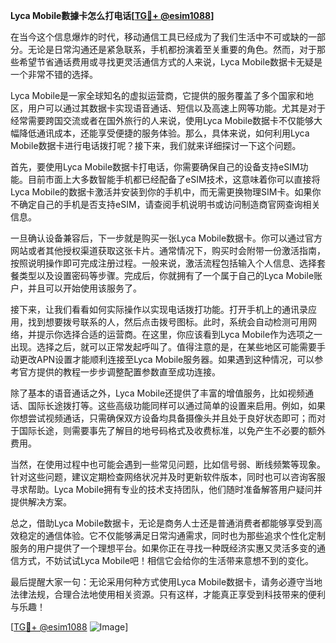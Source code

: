 **Lyca Mobile數據卡怎么打电话[[TG💪+ @esim1088](https://t.me/s/esim1088)]**

在当今这个信息爆炸的时代，移动通信工具已经成为了我们生活中不可或缺的一部分。无论是日常沟通还是紧急联系，手机都扮演着至关重要的角色。然而，对于那些希望节省通话费用或寻找更灵活通信方式的人来说，Lyca Mobile数据卡无疑是一个非常不错的选择。

Lyca Mobile是一家全球知名的虚拟运营商，它提供的服务覆盖了多个国家和地区，用户可以通过其数据卡实现语音通话、短信以及高速上网等功能。尤其是对于经常需要跨国交流或者在国外旅行的人来说，使用Lyca Mobile数据卡不仅能够大幅降低通讯成本，还能享受便捷的服务体验。那么，具体来说，如何利用Lyca Mobile数据卡进行电话拨打呢？接下来，我们就来详细探讨一下这个问题。

首先，要使用Lyca Mobile数据卡打电话，你需要确保自己的设备支持eSIM功能。目前市面上大多数智能手机都已经配备了eSIM技术，这意味着你可以直接将Lyca Mobile的数据卡激活并安装到你的手机中，而无需更换物理SIM卡。如果你不确定自己的手机是否支持eSIM，请查阅手机说明书或访问制造商官网查询相关信息。

一旦确认设备兼容后，下一步就是购买一张Lyca Mobile数据卡。你可以通过官方网站或者其他授权渠道获取这张卡片。通常情况下，购买时会附带一份激活指南，按照说明操作即可完成注册过程。一般来说，激活流程包括输入个人信息、选择套餐类型以及设置密码等步骤。完成后，你就拥有了一个属于自己的Lyca Mobile账户，并且可以开始使用该服务了。

接下来，让我们看看如何实际操作以实现电话拨打功能。打开手机上的通讯录应用，找到想要拨号联系的人，然后点击拨号图标。此时，系统会自动检测可用网络，并提示你选择合适的运营商。在这里，你应该看到Lyca Mobile作为选项之一出现。选择之后，就可以正常发起呼叫了。值得注意的是，在某些地区可能需要手动更改APN设置才能顺利连接至Lyca Mobile服务器。如果遇到这种情况，可以参考官方提供的教程一步步调整配置参数直至成功连接。

除了基本的语音通话之外，Lyca Mobile还提供了丰富的增值服务，比如视频通话、国际长途拨打等。这些高级功能同样可以通过简单的设置来启用。例如，如果你想尝试视频通话，只需确保双方设备均具备摄像头并且处于良好状态即可；而对于国际长途，则需要事先了解目的地号码格式及收费标准，以免产生不必要的额外费用。

当然，在使用过程中也可能会遇到一些常见问题，比如信号弱、断线频繁等现象。针对这些问题，建议定期检查网络状况并及时更新软件版本，同时也可以咨询客服寻求帮助。Lyca Mobile拥有专业的技术支持团队，他们随时准备解答用户疑问并提供解决方案。

总之，借助Lyca Mobile数据卡，无论是商务人士还是普通消费者都能够享受到高效稳定的通信体验。它不仅能够满足日常沟通需求，同时也为那些追求个性化定制服务的用户提供了一个理想平台。如果你正在寻找一种既经济实惠又灵活多变的通信方式，不妨试试Lyca Mobile吧！相信它会给你的生活带来意想不到的变化。

最后提醒大家一句：无论采用何种方式使用Lyca Mobile数据卡，请务必遵守当地法律法规，合理合法地使用相关资源。只有这样，才能真正享受到科技带来的便利与乐趣！

[[TG💪+ @esim1088](https://t.me/s/esim1088) ![Image](https://i.postimg.cc/4NQfJmqS/Snipaste-2025-05-13-00-14-12.png)]